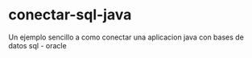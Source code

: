 # conectar-sql-java
Un ejemplo sencillo a como conectar una aplicacion java con bases de datos sql - oracle
